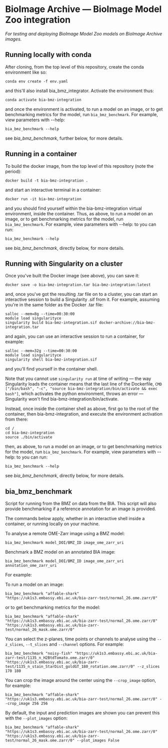 # BioImage Archive — BioImage Model Zoo integration

*For testing and deploying BioImage Model Zoo models on BioImage Archive images.*

## Running locally with conda

After cloning, from the top level of this repository, create the conda environment like so:

    conda env create -f env.yaml

and this'll also install bia_bmz_integrator. Activate the environment thus:

    conda activate bia-bmz-integration

and once the environment is activated, to run a model on an image, or to get benchmarking metrics for the model, run `bia_bmz_benchmark`. For example, view parameters with --help:

    bia_bmz_benchmark --help

see *bia_bmz_benchmark*, further below, for more details.

## Running in a container

To build the docker image, from the top level of this repository (note the period):

    docker build -t bia-bmz-integration . 

and start an interactive terminal in a container:

    docker run -it bia-bmz-integration

and you should find yourself within the bia-bmz-integration virtual environment, inside the container. Thus, as above, to run a model on an image, or to get benchmarking metrics for the model, run `bia_bmz_benchmark`. For example, view parameters with --help: to  you can run:

    bia_bmz_benchmark --help

see *bia_bmz_benchmark*, directly below, for more details.

## Running with Singularity on a cluster

Once you've built the Docker image (see above), you can save it:

    docker save -o bia-bmz-integration.tar bia-bmz-integration:latest

and, once you've got the resulting .tar file on to a cluster, you can start an interactive session to build a Singularity .sif from it. For example, assuming you're in the same folder as the Docker .tar file:

    salloc --mem=8g --time=00:30:00
    module load singularityce
    singularity build bia-bmz-integration.sif docker-archive://bia-bmz-integration.tar

and again, you can use an interactive session to run a container, for example:

    salloc --mem=32g --time=00:30:00
    module load singularityce
    singularity shell bia-bmz-integration.sif

and you'll find yourself in the container shell. 

Note that you cannot use `singularity run` at time of writing — the way Singularity loads the container means that the last line of the Dockerfile, `CMD ["/bin/bash", "-c", "source bia-bmz-integration/bin/activate && exec bash"]`, which activates the python environment, throws an error — Singularity won't find bia-bmz-integration/bin/activate.

Instead, once inside the container shell as above, first go to the root of the container, then bia-bmz-integration, and execute the environment activation from there:

    cd / 
    cd bia-bmz-integration
    source ./bin/activate

then, as above, to run a model on an image, or to get benchmarking metrics for the model, run `bia_bmz_benchmark`. For example, view parameters with --help: to  you can run:

    bia_bmz_benchmark --help

see *bia_bmz_benchmark*, directly below, for more details.

## bia_bmz_benchmark

Script for running from the BMZ on data from the BIA. This script will also provide benchmarking if a reference annotation for an image is provided.

The commands below apply, whether in an interactive shell inside a container, or running locally on your machine.

To analyse a remote OME-Zarr image using a BMZ model:

    bia_bmz_benchmark model_DOI/BMZ_ID image_ome_zarr_uri

Benchmark a BMZ model on an annotated BIA image:

    bia_bmz_benchmark model_DOI/BMZ_ID image_ome_zarr_uri annotation_ome_zarr_uri

For example: 

To run a model on an image:

    bia_bmz_benchmark "affable-shark" "https://uk1s3.embassy.ebi.ac.uk/bia-zarr-test/normal_26.ome.zarr/0" 

or to get benchmarking metrics for the model:

    bia_bmz_benchmark "affable-shark" "https://uk1s3.embassy.ebi.ac.uk/bia-zarr-test/normal_26.ome.zarr/0" "https://uk1s3.embassy.ebi.ac.uk/bia-zarr-test/normal_26_mask.ome.zarr/0"

You can select the z-planes, time points or channels to analyse using the `--z_slices`, `--t_slices` and `--channel` options. For example: 

    bia_bmz_benchmark "noisy-fish" "https://uk1s3.embassy.ebi.ac.uk/bia-zarr-test/1135_n_H2BtdTomato.ome.zarr/0" "https://uk1s3.embassy.ebi.ac.uk/bia-zarr-test/1135_n_stain_StarDist_goldGT_180_rotation.ome.zarr/0" --z_slices 170 180

You can crop the image around the center using the `--crop_image` option, for example:

    bia_bmz_benchmark "affable-shark" "https://uk1s3.embassy.ebi.ac.uk/bia-zarr-test/normal_26.ome.zarr/0" --crop_image 256 256

By default, the input and prediction images are shown you can prevent this with the `--plot_images` option:

    bia_bmz_benchmark "affable-shark" "https://uk1s3.embassy.ebi.ac.uk/bia-zarr-test/normal_26.ome.zarr/0" "https://uk1s3.embassy.ebi.ac.uk/bia-zarr-test/normal_26_mask.ome.zarr/0" --plot_images False
